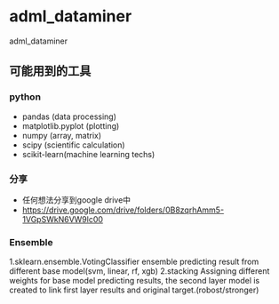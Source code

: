 # adml_dataminer
adml_dataminer

## 可能用到的工具
### python
- pandas (data processing)
- matplotlib.pyplot (plotting)
- numpy (array, matrix)
- scipy (scientific calculation)
- scikit-learn(machine learning techs)

### 分享
- 任何想法分享到google drive中
- https://drive.google.com/drive/folders/0B8zqrhAmm5-1VGpSWkN6VW9lc00
### Ensemble 
1.sklearn.ensemble.VotingClassifier
ensemble predicting result from different base model(svm, linear, rf, xgb)
2.stacking 
Assigning different weights for base model predicting results, the second layer model is created
to link first layer results and original target.(robost/stronger)
 
